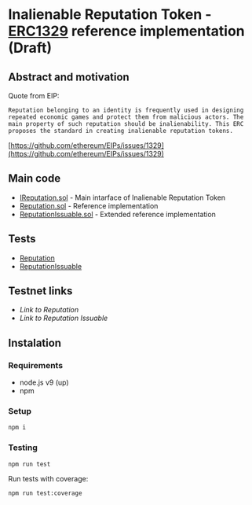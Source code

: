 # Inalienable Reputation Token - [ERC1329](https://github.com/ethereum/EIPs/issues/1329) reference implementation (Draft)

## Abstract and motivation

Quote from EIP:

```
Reputation belonging to an identity is frequently used in designing repeated economic games and protect them from malicious actors. The main property of such reputation should be inalienability. This ERC proposes the standard in creating inalienable reputation tokens.
```

[https://github.com/ethereum/EIPs/issues/1329](https://github.com/ethereum/EIPs/issues/1329)

## Main code

- [IReputation.sol](contracts/reputation/IReputation.sol) - Main intarface of Inalienable Reputation Token
- [Reputation.sol](contracts/reputation/Reputation.sol) - Reference implementation
- [ReputationIssuable.sol](contracts/reputation/ReputationIssuable.sol) - Extended reference implementation

## Tests

- [Reputation](test/reputation.js)
- [ReputationIssuable](test/reputation.issuable.js)

## Testnet links

- *Link to Reputation*
- *Link to Reputation Issuable*

## Instalation

### Requirements
- node.js v9 (up)
- npm

### Setup
```sh
npm i
```

### Testing
```sh
npm run test
```
Run tests with coverage:
```sh
npm run test:coverage
```
